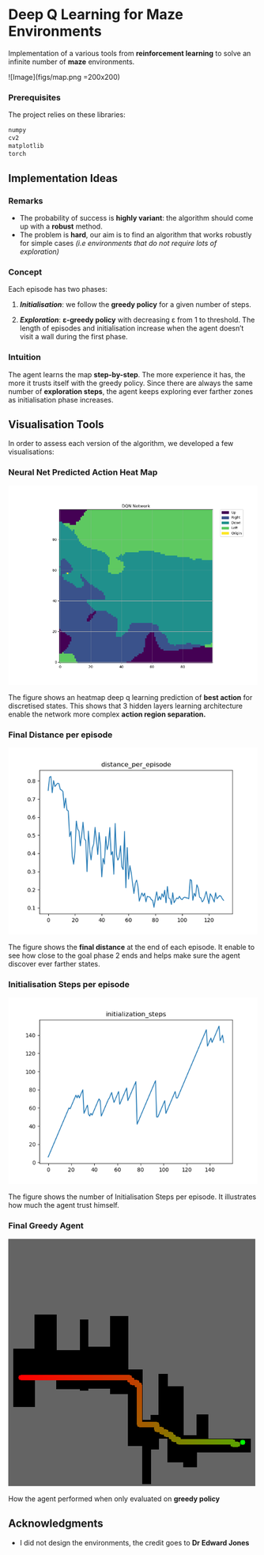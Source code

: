 # Deep Q Learning for Maze Environments

Implementation of a various tools from **reinforcement learning** to solve an infinite number of **maze** environments.

![Image](figs/map.png =200x200)


### Prerequisites

The project relies on these libraries:

```
numpy
cv2
matplotlib
torch
```

## Implementation Ideas

### Remarks

* The probability of success is **highly variant**: the algorithm should come up with a **robust** method.
* The problem is **hard**, our aim is to find an algorithm that works robustly for simple cases *(i.e environments that do
not require lots of exploration)*

### Concept

Each episode has two phases:

1. ***Initialisation***: we follow the **greedy policy** for a given number of steps. 

2.  ***Exploration***: **ε-greedy policy** with decreasing ε from 1 to threshold.
The length of episodes and initialisation increase when the agent doesn’t visit a wall during the first phase.

### Intuition
The agent learns the map **step-by-step**. The more experience it has, the more it trusts itself with the greedy policy. Since there are always the same number of **exploration steps**, the agent keeps exploring ever farther zones as initialisation phase increases.

## Visualisation Tools

In order to assess each version of the algorithm, we developed a few visualisations:

### Neural Net Predicted Action Heat Map 

![Image](figs/dqn_visualization.png)

The figure shows an heatmap deep q learning prediction of **best action** for discretised states.  This shows that 3 hidden layers learning architecture enable the network more complex **action region separation.** 


###  Final Distance per episode

![Image](figs/distance_per_episode.png)

The figure shows the **final distance** at the end of each episode. It enable to see how close to the goal phase 2 ends and helps make sure the agent discover ever farther states.


###  Initialisation Steps per episode
![Image](figs/initialization_steps.png)

The figure shows the number of Initialisation Steps per episode.
It illustrates how much the agent trust himself.

###  Final Greedy Agent
![Image](figs/final_step_map.png)

How the agent performed when only evaluated on **greedy policy**


## Acknowledgments

* I did not design the environments, the credit goes to **Dr Edward Jones**

